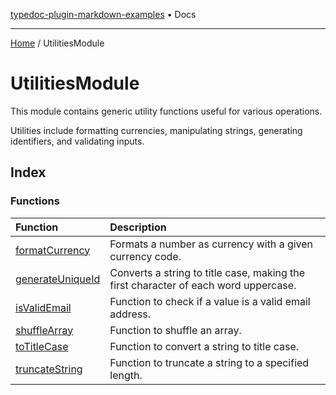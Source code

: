 [typedoc-plugin-markdown-examples](../README.md) • Docs

***

[Home](../README.md) / UtilitiesModule

# UtilitiesModule

This module contains generic utility functions useful for various operations.

Utilities include formatting currencies, manipulating strings, generating identifiers, and validating inputs.

## Index

### Functions

| Function | Description |
| :------ | :------ |
| [formatCurrency](functions/formatCurrency.md) | Formats a number as currency with a given currency code. |
| [generateUniqueId](functions/generateUniqueId.md) | Converts a string to title case, making the first character of each word uppercase. |
| [isValidEmail](functions/isValidEmail.md) | Function to check if a value is a valid email address. |
| [shuffleArray](functions/shuffleArray.md) | Function to shuffle an array. |
| [toTitleCase](functions/toTitleCase.md) | Function to convert a string to title case. |
| [truncateString](functions/truncateString.md) | Function to truncate a string to a specified length. |
